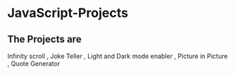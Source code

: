# JavaScript-Projects
## The Projects are 
Infinity scroll , Joke Teller , Light and Dark mode enabler , Picture in Picture , Quote Generator
